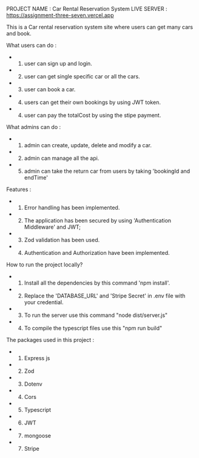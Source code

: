 
PROJECT NAME : Car Rental Reservation System
LIVE SERVER  : https://assignment-three-seven.vercel.app

This is a Car rental reservation system site where users can get many cars and book.

What users can do : 
- 1. user can sign up and login.
- 2. user can get single specific car or all the cars.
- 3. user can book a car.
- 4. users can get their own bookings by using JWT token.
- 4. user can pay the totalCost by using the stipe payment.

What admins can do :
- 1. admin can create, update, delete and modify a car.
- 2. admin can manage all the api.
- 5. admin can take the return car from users by taking 'bookingId and endTime' 

Features : 
- 1. Error handling has been implemented.
- 2. The application has been secured by using 'Authentication Middleware' and JWT;
- 3. Zod validation has been used.
- 4. Authentication and Authorization have been implemented.


How to run the project locally?

- 1. Install all the dependencies by this command 'npm install'.
- 2. Replace the 'DATABASE_URL' and 'Stripe Secret' in .env file with your credential.
- 3. To run the server use this command "node dist/server.js"
- 4. To compile the typescript files use this "npm run build"

The packages used in this project :  

- 1. Express js
- 2. Zod
- 3. Dotenv
- 4. Cors
- 5. Typescript
- 6. JWT
- 7. mongoose
- 7. Stripe